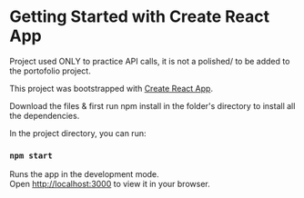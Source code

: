 # Getting Started with Create React App

Project used ONLY to practice API calls, it is not a polished/ to be added to the portofolio project.

This project was bootstrapped with [Create React App](https://github.com/facebook/create-react-app).

Download the files & first run npm install in the folder's directory to install all the dependencies.

In the project directory, you can run:

### `npm start`

Runs the app in the development mode.\
Open [http://localhost:3000](http://localhost:3000) to view it in your browser.

